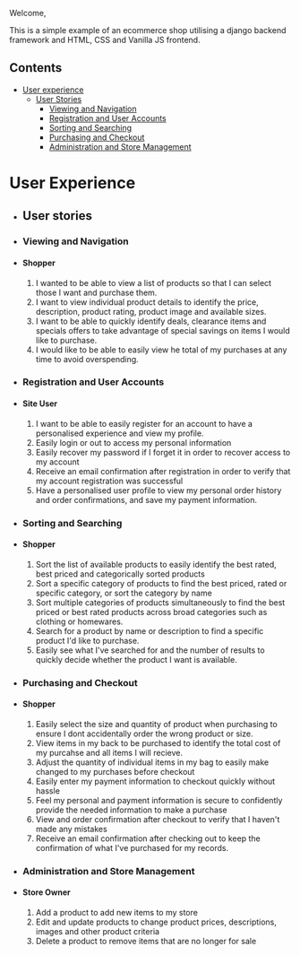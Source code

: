 Welcome,

This is a simple example of an ecommerce shop utilising a django backend framework and HTML, CSS and Vanilla JS frontend. 

## Contents
   - [User experience](#user-experience)
      * [User Stories](#user-stories)
         + [Viewing and Navigation](#viewing-and-navigation)
         + [Registration and User Accounts](#registration-and-user-accounts)
         + [Sorting and Searching](#sorting-and-searching)
         + [Purchasing and Checkout](#purchasing-and-checkout)
         + [Administration and Store Management](#administration-and-store-management)


# User Experience

- ## User stories

- ### Viewing and Navigation
- #### Shopper

  1. I wanted to be able to view a list of products so that I can select those I want and purchase them.
  2. I want to view individual product details to identify the price, description, product rating, product image and available sizes.
  3. I want to be able to quickly identify deals, clearance items and specials offers to take advantage of special savings on items I would like to purchase.
  4. I would like to be able to easily view he total of my purchases at any time to avoid overspending.

- ### Registration and User Accounts
- #### Site User

  1. I want to be able to easily register for an account to have a personalised experience and view my profile.
  2. Easily login or out to access my personal information
  3. Easily recover my password if I forget it in order to recover access to my account
  4. Receive an email confirmation after registration in order to verify that my account registration was successful
  5. Have a personalised user profile to view my personal order history and order confirmations, and save my payment information.

- ### Sorting and Searching
- #### Shopper

  1. Sort the list of available products to easily identify the best rated, best priced and categorically sorted products
  2. Sort a specific category of products to find the best priced, rated or specific category, or sort the category by name
  3. Sort multiple categories of products simultaneously to find the best priced or best rated products across broad categories such as clothing or homewares.
  4. Search for a product by name or description to find a specific product I'd like to purchase.
  5. Easily see what I've searched for and the number of results to quickly decide whether the product I want is available.

- ### Purchasing and Checkout
- #### Shopper
  
   1. Easily select the size and quantity of product when purchasing to ensure I dont accidentally order the wrong product or size.
   2. View items in my back to be purchased to identify the total cost of my purcahse and all items I will recieve.
   3. Adjust the quantity of individual items in my bag to easily make changed to my purchases before checkout
   4. Easily enter my payment information to checkout quickly without hassle
   5. Feel my personal and payment information is secure to confidently provide the needed information to make a purchase
   6. View and order confirmation after checkout to verify that I haven't made any mistakes
   7. Receive an email confirmation after checking out to keep the confirmation of what I've purchased for my records.
 
- ### Administration and Store Management
- #### Store Owner

  1. Add a product to add new items to my store
  2. Edit and update products to change product prices, descriptions, images and other product criteria
  3. Delete a product to remove items that are no longer for sale

